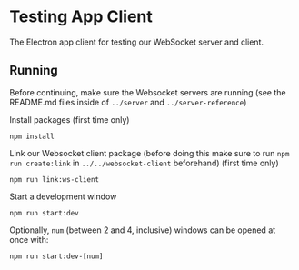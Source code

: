 # Testing App Client

The Electron app client for testing our WebSocket server and client.

## Running

Before continuing, make sure the Websocket servers are running
(see the README.md files inside of `../server` and `../server-reference`)

Install packages (first time only)

```
npm install
```

Link our Websocket client package (before doing this make sure to run
`npm run create:link` in `../../websocket-client` beforehand) (first time only)

```
npm run link:ws-client
```

Start a development window

```
npm run start:dev
```

Optionally, `num` (between 2 and 4, inclusive) windows can be opened at
once with:

```
npm run start:dev-[num]
```
